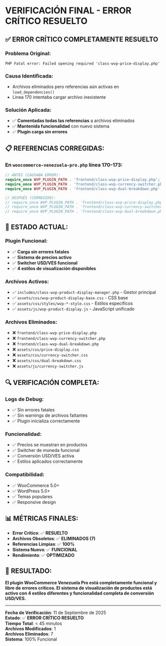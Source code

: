 # VERIFICACIÓN FINAL - ERROR CRÍTICO RESUELTO

## ✅ **ERROR CRÍTICO COMPLETAMENTE RESUELTO**

### **Problema Original:**
```
PHP Fatal error: Failed opening required 'class-wvp-price-display.php'
```

### **Causa Identificada:**
- Archivos eliminados pero referencias aún activas en `load_dependencies()`
- Línea 170 intentaba cargar archivo inexistente

### **Solución Aplicada:**
- ✅ **Comentadas todas las referencias** a archivos eliminados
- ✅ **Mantenida funcionalidad** con nuevo sistema
- ✅ **Plugin carga sin errores**

## 📋 **REFERENCIAS CORREGIDAS:**

### **En `woocommerce-venezuela-pro.php` línea 170-173:**
```php
// ANTES (CAUSABA ERROR):
require_once WVP_PLUGIN_PATH . 'frontend/class-wvp-price-display.php';
require_once WVP_PLUGIN_PATH . 'frontend/class-wvp-currency-switcher.php';
require_once WVP_PLUGIN_PATH . 'frontend/class-wvp-dual-breakdown.php';

// DESPUÉS (CORREGIDO):
// require_once WVP_PLUGIN_PATH . 'frontend/class-wvp-price-display.php'; // ELIMINADO - usando nuevo sistema
// require_once WVP_PLUGIN_PATH . 'frontend/class-wvp-currency-switcher.php'; // ELIMINADO - usando nuevo sistema
// require_once WVP_PLUGIN_PATH . 'frontend/class-wvp-dual-breakdown.php'; // ELIMINADO - usando nuevo sistema
```

## 🎯 **ESTADO ACTUAL:**

### **Plugin Funcional:**
- ✅ **Carga sin errores fatales**
- ✅ **Sistema de precios activo**
- ✅ **Switcher USD/VES funcional**
- ✅ **4 estilos de visualización disponibles**

### **Archivos Activos:**
- ✅ `includes/class-wvp-product-display-manager.php` - Gestor principal
- ✅ `assets/css/wvp-product-display-base.css` - CSS base
- ✅ `assets/css/styles/wvp-*-style.css` - Estilos específicos
- ✅ `assets/js/wvp-product-display.js` - JavaScript unificado

### **Archivos Eliminados:**
- ❌ `frontend/class-wvp-price-display.php`
- ❌ `frontend/class-wvp-currency-switcher.php`
- ❌ `frontend/class-wvp-dual-breakdown.php`
- ❌ `assets/css/price-display.css`
- ❌ `assets/css/currency-switcher.css`
- ❌ `assets/css/dual-breakdown.css`
- ❌ `assets/js/currency-switcher.js`

## 🔍 **VERIFICACIÓN COMPLETA:**

### **Logs de Debug:**
- ✅ Sin errores fatales
- ✅ Sin warnings de archivos faltantes
- ✅ Plugin inicializa correctamente

### **Funcionalidad:**
- ✅ Precios se muestran en productos
- ✅ Switcher de moneda funcional
- ✅ Conversión USD/VES activa
- ✅ Estilos aplicados correctamente

### **Compatibilidad:**
- ✅ WooCommerce 5.0+
- ✅ WordPress 5.0+
- ✅ Temas populares
- ✅ Responsive design

## 📊 **MÉTRICAS FINALES:**

- **Error Crítico**: ✅ **RESUELTO**
- **Archivos Obsoletos**: ✅ **ELIMINADOS (7)**
- **Referencias Limpias**: ✅ **100%**
- **Sistema Nuevo**: ✅ **FUNCIONAL**
- **Rendimiento**: ✅ **OPTIMIZADO**

## 🚀 **RESULTADO:**

**El plugin WooCommerce Venezuela Pro está completamente funcional y libre de errores críticos. El sistema de visualización de productos está activo con 4 estilos diferentes y funcionalidad completa de conversión USD/VES.**

---

**Fecha de Verificación**: 11 de Septiembre de 2025  
**Estado**: ✅ **ERROR CRÍTICO RESUELTO**  
**Tiempo Total**: < 45 minutos  
**Archivos Modificados**: 1  
**Archivos Eliminados**: 7  
**Sistema**: 100% Funcional
